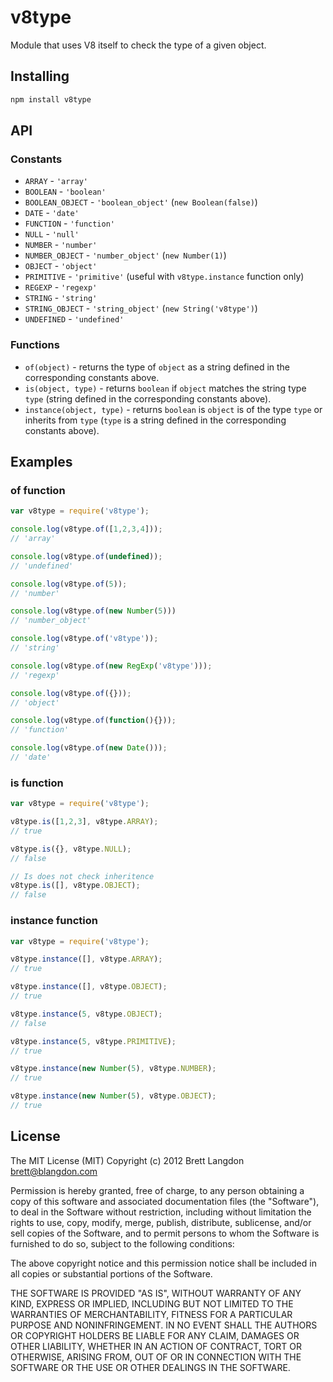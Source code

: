 v8type
======

Module that uses V8 itself to check the type of a given object.

## Installing
```bash
npm install v8type
```

## API

### Constants
 * `ARRAY` - `'array'`
 * `BOOLEAN` - `'boolean'`
 * `BOOLEAN_OBJECT` - `'boolean_object'` (`new Boolean(false)`)
 * `DATE` - `'date'`
 * `FUNCTION` - `'function'`
 * `NULL` - `'null'`
 * `NUMBER` - `'number'`
 * `NUMBER_OBJECT` - `'number_object'` (`new Number(1)`)
 * `OBJECT` - `'object'`
 * `PRIMITIVE` - `'primitive'` (useful with `v8type.instance` function only)
 * `REGEXP` - `'regexp'`
 * `STRING` - `'string'`
 * `STRING_OBJECT` - `'string_object'` (`new String('v8type')`)
 * `UNDEFINED` - `'undefined'`

### Functions
 * `of(object)` - returns the type of `object` as a string defined in the corresponding constants above.
 * `is(object, type)` - returns `boolean` if `object` matches the string type `type` (string defined in the corresponding constants above).
 * `instance(object, type)` - returns `boolean` is `object` is of the type `type` or inherits from `type` (`type` is a string defined in the corresponding constants above).

## Examples

### of function
```javascript
var v8type = require('v8type');

console.log(v8type.of([1,2,3,4]));
// 'array'

console.log(v8type.of(undefined));
// 'undefined'

console.log(v8type.of(5));
// 'number'

console.log(v8type.of(new Number(5)))
// 'number_object'

console.log(v8type.of('v8type'));
// 'string'

console.log(v8type.of(new RegExp('v8type')));
// 'regexp'

console.log(v8type.of({}));
// 'object'

console.log(v8type.of(function(){}));
// 'function'

console.log(v8type.of(new Date()));
// 'date'
```

### is function
```javascript
var v8type = require('v8type');

v8type.is([1,2,3], v8type.ARRAY);
// true

v8type.is({}, v8type.NULL);
// false

// Is does not check inheritence
v8type.is([], v8type.OBJECT);
// false
```

### instance function
```javascript
var v8type = require('v8type');

v8type.instance([], v8type.ARRAY);
// true

v8type.instance([], v8type.OBJECT);
// true

v8type.instance(5, v8type.OBJECT);
// false

v8type.instance(5, v8type.PRIMITIVE);
// true

v8type.instance(new Number(5), v8type.NUMBER);
// true

v8type.instance(new Number(5), v8type.OBJECT);
// true
```

## License
The MIT License (MIT)
Copyright (c) 2012 Brett Langdon <brett@blangdon.com>

Permission is hereby granted, free of charge, to any person obtaining a copy of this software and associated documentation files (the "Software"), to deal in the Software without restriction, including without limitation the rights to use, copy, modify, merge, publish, distribute, sublicense, and/or sell copies of the Software, and to permit persons to whom the Software is furnished to do so, subject to the following conditions:

The above copyright notice and this permission notice shall be included in all copies or substantial portions of the Software.

THE SOFTWARE IS PROVIDED "AS IS", WITHOUT WARRANTY OF ANY KIND, EXPRESS OR IMPLIED, INCLUDING BUT NOT LIMITED TO THE WARRANTIES OF MERCHANTABILITY, FITNESS FOR A PARTICULAR PURPOSE AND NONINFRINGEMENT. IN NO EVENT SHALL THE AUTHORS OR COPYRIGHT HOLDERS BE LIABLE FOR ANY CLAIM, DAMAGES OR OTHER LIABILITY, WHETHER IN AN ACTION OF CONTRACT, TORT OR OTHERWISE, ARISING FROM, OUT OF OR IN CONNECTION WITH THE SOFTWARE OR THE USE OR OTHER DEALINGS IN THE SOFTWARE.
